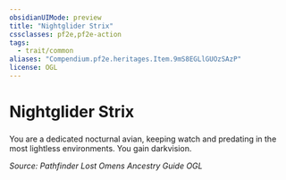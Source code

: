 ```yaml
---
obsidianUIMode: preview
title: "Nightglider Strix"
cssclasses: pf2e,pf2e-action
tags:
  - trait/common
aliases: "Compendium.pf2e.heritages.Item.9mS8EGLlGUOzSAzP"
license: OGL
---
```

# Nightglider Strix

### 






You are a dedicated nocturnal avian, keeping watch and predating in the most lightless environments. You gain darkvision.

*Source: Pathfinder Lost Omens Ancestry Guide*
*OGL*